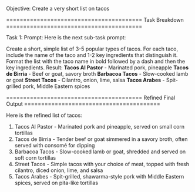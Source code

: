 Objective: Create a very short list on tacos

======================================== Task Breakdown ========================================

Task 1:
Prompt: Here is the next sub-task prompt:

Create a short, simple list of 3-5 popular types of tacos. For each taco, include the name of the taco and 1-2 key ingredients that distinguish it. Format the list with the taco name in bold followed by a dash and then the key ingredients.
Result: **Tacos Al Pastor** - Marinated pork, pineapple
**Tacos de Birria** - Beef or goat, savory broth
**Barbacoa Tacos** - Slow-cooked lamb or goat
**Street Tacos** - Cilantro, onion, lime, salsa
**Tacos Arabes** - Spit-grilled pork, Middle Eastern spices

======================================== Refined Final Output ========================================

Here is the refined list of tacos:

1. Tacos Al Pastor - Marinated pork and pineapple, served on small corn tortillas
2. Tacos de Birria - Tender beef or goat simmered in a savory broth, often served with consomé for dipping
3. Barbacoa Tacos - Slow-cooked lamb or goat, shredded and served on soft corn tortillas
4. Street Tacos - Simple tacos with your choice of meat, topped with fresh cilantro, diced onion, lime, and salsa
5. Tacos Arabes - Spit-grilled, shawarma-style pork with Middle Eastern spices, served on pita-like tortillas